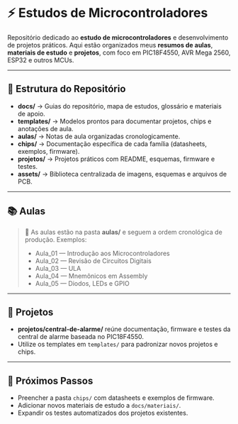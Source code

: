 # ⚡ Estudos de Microcontroladores

Repositório dedicado ao **estudo de microcontroladores** e desenvolvimento de projetos práticos.
Aqui estão organizados meus **resumos de aulas**, **materiais de estudo** e **projetos**, com foco em PIC18F4550, AVR Mega 2560, ESP32 e outros MCUs.

---

## 📂 Estrutura do Repositório

- **docs/** → Guias do repositório, mapa de estudos, glossário e materiais de apoio.
- **templates/** → Modelos prontos para documentar projetos, chips e anotações de aula.
- **aulas/** → Notas de aula organizadas cronologicamente.
- **chips/** → Documentação específica de cada família (datasheets, exemplos, firmware).
- **projetos/** → Projetos práticos com README, esquemas, firmware e testes.
- **assets/** → Biblioteca centralizada de imagens, esquemas e arquivos de PCB.

---

## 📚 Aulas

> 📌 As aulas estão na pasta **aulas/** e seguem a ordem cronológica de produção.
> Exemplos:
> - Aula_01 — Introdução aos Microcontroladores
> - Aula_02 — Revisão de Circuitos Digitais
> - Aula_03 — ULA
> - Aula_04 — Mnemônicos em Assembly
> - Aula_05 — Diodos, LEDs e GPIO

---

## 🚀 Projetos

- **projetos/central-de-alarme/** reúne documentação, firmware e testes da central de alarme baseada no PIC18F4550.
- Utilize os templates em `templates/` para padronizar novos projetos e chips.

---

## 🧭 Próximos Passos

- Preencher a pasta `chips/` com datasheets e exemplos de firmware.
- Adicionar novos materiais de estudo a `docs/materiais/`.
- Expandir os testes automatizados dos projetos existentes.
